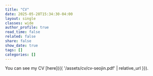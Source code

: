 ```yaml
---
title: "CV"
date: 2025-05-28T15:34:30-04:00
layout: single
classes: wide
author_profile: true
read_time: false
related: false
share: false
show_date: true
tags: []
categories: []
---
```


You can see my CV [here]({{ '/assets/cv/cv-seojin.pdf' | relative_url }}).
